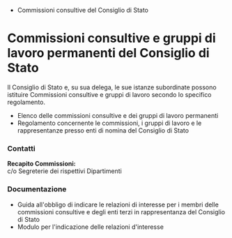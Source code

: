   * Commissioni consultive del Consiglio di Stato

#  Commissioni consultive e gruppi di lavoro permanenti del Consiglio di Stato

Il Consiglio di Stato e, su sua delega, le sue istanze subordinate possono
istituire Commissioni consultive e gruppi di lavoro secondo lo specifico
regolamento.

  * Elenco delle commissioni consultive e dei gruppi di lavoro permanenti
  * Regolamento concernente le commissioni, i gruppi di lavoro e le rappresentanze presso enti di nomina del Consiglio di Stato

###  Contatti

**Recapito Commissioni:**  
c/o Segreterie dei rispettivi Dipartimenti

###  Documentazione

  * Guida all'obbligo di indicare le relazioni di interesse per i membri delle commissioni consultive e degli enti terzi in rappresentanza del Consiglio di Stato
  * Modulo per l'indicazione delle relazioni d'interesse

